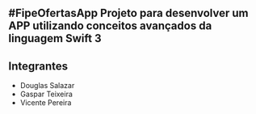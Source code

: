 #FipeOfertasApp
 Projeto para desenvolver um APP utilizando conceitos avançados da linguagem Swift 3
---
## Integrantes 

* Douglas Salazar
* Gaspar Teixeira
* Vicente Pereira

